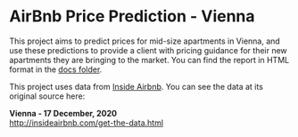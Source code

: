 # AirBnb Price Prediction - Vienna

This project aims to predict prices for mid-size apartments in Vienna, and use these predictions to provide a client with pricing guidance for their new apartments they are bringing to the market. You can find the report in HTML format in the [docs folder](/docs).  
  
This project uses data from [Inside Airbnb](http://insideairbnb.com/). You can see the data at its original source here:  

**Vienna - 17 December, 2020**  
http://insideairbnb.com/get-the-data.html
